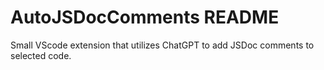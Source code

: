 # AutoJSDocComments README
Small VScode extension that utilizes ChatGPT to add JSDoc comments to selected code.